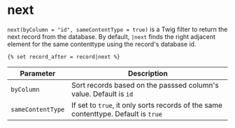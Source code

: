 # next

`next(byColumn = "id", sameContentType = true)` is a Twig filter to return the next record from the database. By
default, `|next` finds the right adjacent element for the same contenttype using the record's database id.

```twig
{% set record_after = record|next %} 
```

|Parameter | Description 
|---|---|
|`byColumn` | Sort records based on the passsed column's value. Default is `id` 
|`sameContentType` | If set to `true`, it only sorts records of the same contenttype. Default is `true`
